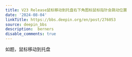 ```yaml
---
title: V23 Release鼠标移动到托盘右下角图标鼠标指针会跳动位置
date: '2024-08-04'
linkTitle: https://bbs.deepin.org/en/post/276053
source: deepin_bbs
description:  berners 
disable_comments: true
---
```

如题，鼠标移动到托盘
